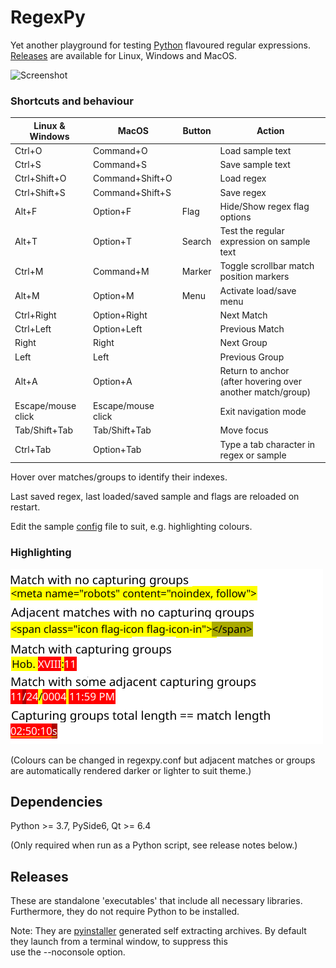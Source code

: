 # RegexPy

Yet another playground for testing <ins>Python</ins> flavoured regular expressions.<br />
[Releases](https://github.com/mycir/RegexPy/releases) are available for Linux, Windows and MacOS.

![Screenshot](./screenshots/regexpy.gif)

### Shortcuts and behaviour

| Linux & Windows | MacOS | Button | Action |
| --- | --- | --- | --- |
| Ctrl+O | Command+O | | Load sample text |
| Ctrl+S | Command+S | | Save sample text |
| Ctrl+Shift+O | Command+Shift+O | | Load regex |
| Ctrl+Shift+S | Command+Shift+S | | Save regex |
| Alt+F | Option+F | Flag | Hide/Show regex flag options |
| Alt+T | Option+T | Search | Test the regular expression on sample text |
| Ctrl+M | Command+M | Marker | Toggle scrollbar match position markers |
| Alt+M | Option+M | Menu | Activate load/save menu |
| Ctrl+Right | Option+Right | | Next Match |
| Ctrl+Left | Option+Left | | Previous Match |
| Right | Right | | Next Group |
| Left | Left | | Previous Group |
| Alt+A | Option+A | | Return to anchor<br />(after hovering over another match/group) |
| Escape/mouse click | Escape/mouse click |  | Exit navigation mode |
| Tab/Shift+Tab | Tab/Shift+Tab | | Move focus |
| Ctrl+Tab | Option+Tab | | Type a tab character in regex or sample |

Hover over matches/groups to identify their indexes.

Last saved regex, last loaded/saved sample and flags are reloaded on restart.

Edit the sample [config](./regexpy.conf) file to suit, e.g. highlighting colours.

### Highlighting

![Screenshot](./screenshots/highlighting.png)

(Colours can be changed in regexpy.conf but adjacent matches or groups<br/>are automatically rendered darker or lighter to suit theme.)

## Dependencies

Python >= 3.7, PySide6, Qt >= 6.4

(Only required when run as a Python script, see release notes below.)

## Releases

These are standalone 'executables' that include all necessary libraries. Furthermore, they do not require Python to be installed.

Note: They are [pyinstaller](https://github.com/pyinstaller/pyinstaller) generated self extracting archives. By default they launch from a terminal window, to suppress this<br />use the --noconsole option.
